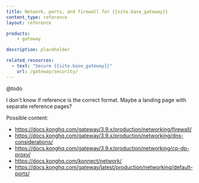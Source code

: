 ```yaml
---
title: Network, ports, and firewall for {{site.base_gateway}}
content_type: reference
layout: reference

products:
    - gateway

description: placeholder

related_resources:
  - text: "Secure {{site.base_gateway}}"
    url: /gateway/security/
---
```


@todo

I don't know if reference is the correct format. Maybe a landing page with separate reference pages?

Possible content:
* https://docs.konghq.com/gateway/3.9.x/production/networking/firewall/
* https://docs.konghq.com/gateway/3.9.x/production/networking/dns-considerations/
* https://docs.konghq.com/gateway/3.9.x/production/networking/cp-dp-proxy/
* https://docs.konghq.com/konnect/network/
* https://docs.konghq.com/gateway/latest/production/networking/default-ports/